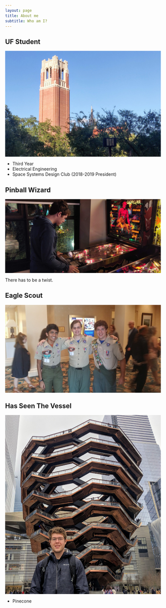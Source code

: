 ```yaml
---
layout: page
title: About me
subtitle: Who am I?
---
```


## UF Student

<img src="/img/century-tower.jpg" alt="Century Tower. Gainesville, FL" align="center"/>

* Third Year
* Electrical Engineering
* Space Systems Design Club (2018-2019 President)


## Pinball Wizard

<img src="/img/pinball-wizard.jpg" alt="" align="center"/>

There has to be a twist.

## Eagle Scout

<img src="/img/eagle-scout.jpg" alt="" align="center"/>

## Has Seen The Vessel

<img src="/img/the-vessel.jpg" alt="" align="center"/>

* Pinecone
